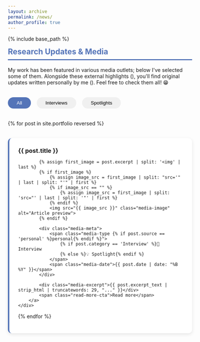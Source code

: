 ```yaml
---
layout: archive
permalink: /news/
author_profile: true
---
```


{% include base_path %}

<style>
.media-grid {
    display: grid;
    grid-template-columns: repeat(auto-fit, minmax(300px, 1fr));
    gap: 2rem;
    margin-top: 2rem;
}

.media-card {
    background: white;
    border-radius: 10px;
    padding: 1.5rem;
    box-shadow: 0 3px 10px rgba(0,0,0,0.1);
    transition: transform 0.2s ease;
    border-left: 4px solid #5474B8;
}

.media-card:hover {
    transform: translateY(-5px);
}

.media-meta {
    display: flex;
    gap: 1rem;
    align-items: center;
    margin-bottom: 1rem;
}

.media-type {
    background: #5474B8;
    color: white;
    padding: 0.3rem 0.8rem;
    border-radius: 15px;
    font-size: 0.9em;
}

.media-type.personal {
    background: #4CAF50; /* Green color for personal content */
}
    
.media-excerpt {
    color: #666;
    margin: 1rem 0;
    line-height: 1.6;
}

.media-date {
    color: #888;
    font-size: 0.9em;
    margin-top: auto;
}

.filter-buttons {
    display: flex;
    gap: 1rem;
    margin: 2rem 0;
}

.filter-button {
    padding: 0.5rem 1.5rem;
    border-radius: 20px;
    background: #f0f0f0;
    border: none;
    cursor: pointer;
    transition: all 0.2s ease;
}

.filter-button.active {
    background: #5474B8;
    color: white;
}

.media-image {
    height: 180px;
    border-radius: 8px;
    object-fit: cover;
    margin: 1rem 0;
    width: 100%;
    transition: transform 0.3s ease;
}

.media-header {
    display: flex;
    justify-content: space-between;
    align-items: center;
    margin-bottom: 0.5rem;
}

.media-image-placeholder {
    height: 180px;
    background: #f0f4ff;
    border-radius: 8px;
    margin: 1rem 0;
}

.card-link {
    text-decoration: none !important;
    color: inherit;
    display: block;
    height: 100%;
}

.card-link:hover {
    text-decoration: none !important;
}

.media-image {
    cursor: pointer;
}

/* Add to existing styles */
.media-excerpt {
    position: relative;
    max-height: 6em; /* Show 4 lines (1.5em line-height) */
    overflow: hidden;
    margin: 1rem 0 1.5rem;
}

.media-excerpt::after {
    content: "";
    position: absolute;
    bottom: 0;
    left: 0;
    right: 0;
    height: 2em;
    background: linear-gradient(to bottom, rgba(255,255,255,0) 0%, rgba(255,255,255,0.9) 100%);
}

.read-more-cta {
    color: #5474B8;
    font-weight: 600;
    display: inline-flex;
    align-items: center;
    gap: 0.3rem;
    margin-top: 0.5rem;
    position: relative;
    z-index: 1;
}

.read-more-cta::after {
    content: "→";
    font-size: 1.1em;
}
    
</style>

<div class="section-card">
<h2 style="color: #5474B8; border-bottom: 3px solid #5474B8; padding-bottom: 0.5rem; margin-top: 0.5rem;">Research Updates & Media</h2>

<p>My work has been featured in various media outlets; below I've selected some of them. Alongside these external highlights (<span class="color-indicator external-indicator"></span>), you'll find original updates written personally by me (<span class="color-indicator personal-indicator"></span>). Feel free to check them all! 😁</p>

<div class="filter-buttons">
    <button class="filter-button active" data-filter="all">All</button>
    <button class="filter-button" data-filter="interview">Interviews</button>
    <button class="filter-button" data-filter="spotlight">Spotlights</button>
</div>

<div class="media-grid">
{% for post in site.portfolio reversed %}
    <div class="media-card" data-type="{{ post.category | downcase }}">
        <a href="{{ post.url }}" class="card-link">
            <div class="media-header">
                <h3 style="margin: 0;">{{ post.title }}</h3>
            </div>

            {% assign first_image = post.excerpt | split: '<img' | last %}
            {% if first_image %}
                {% assign image_src = first_image | split: "src='" | last | split: "'" | first %}
                {% if image_src == "" %}
                    {% assign image_src = first_image | split: 'src="' | last | split: '"' | first %}
                {% endif %}
                <img src="{{ image_src }}" class="media-image" alt="Article preview">
            {% endif %}
        
            <div class="media-meta">
                <span class="media-type {% if post.source == 'personal' %}personal{% endif %}">
                    {% if post.category == 'Interview' %}🎤 Interview
                    {% else %}💡 Spotlight{% endif %}
                </span>
                <span class="media-date">{{ post.date | date: "%B %Y" }}</span>
            </div>
            
            <div class="media-excerpt">{{ post.excerpt_text | strip_html | truncatewords: 29, "..." }}</div>
            <span class="read-more-cta">Read more</span>
        </a>
    </div>
{% endfor %}
</div>

<script>
document.querySelectorAll('.filter-button').forEach(button => {
    button.addEventListener('click', () => {
        document.querySelector('.filter-button.active').classList.remove('active');
        button.classList.add('active');
        const filter = button.dataset.filter;
        
        document.querySelectorAll('.media-card').forEach(card => {
            card.style.display = (filter === 'all' || card.dataset.type === filter) 
                ? 'block' : 'none';
        });
    });
});
</script>
